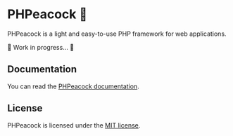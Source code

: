 # PHPeacock 🦚

PHPeacock is a light and easy-to-use PHP framework for web applications.

🚧 Work in progress… 🚧

## Documentation

You can read the [PHPeacock documentation](docs/documentation).

## License

PHPeacock is licensed under the [MIT license](LICENSE).
